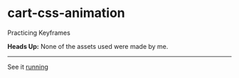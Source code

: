 # cart-css-animation
Practicing Keyframes 

<strong>Heads Up:</strong>
None of the assets used were made by me.
<hr>
See it <a href="https://niknows.github.io/cart-css-animation/">running</a>
